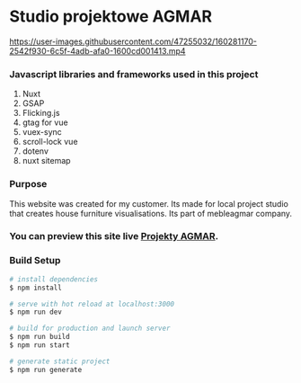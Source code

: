 # Studio projektowe AGMAR


https://user-images.githubusercontent.com/47255032/160281170-2542f930-6c5f-4adb-afa0-1600cd001413.mp4

### Javascript libraries and frameworks used in this project
1. Nuxt
2. GSAP
3. Flicking.js 
4. gtag for vue
5. vuex-sync
6. scroll-lock vue
7. dotenv
8. nuxt sitemap

### Purpose

This website was created for my customer.
Its made for local project studio that creates house furniture visualisations.
Its part of mebleagmar company.

### You can preview this site live [Projekty AGMAR](https://projekty-agmar.pl/).



### Build Setup

```bash
# install dependencies
$ npm install

# serve with hot reload at localhost:3000
$ npm run dev

# build for production and launch server
$ npm run build
$ npm run start

# generate static project
$ npm run generate
```
